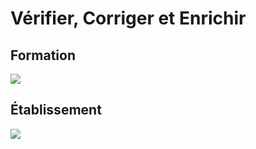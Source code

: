 # Vérifier, Corriger et Enrichir

## Formation

![](../../.gitbook/assets/mise-a-jour-formation.png)

## Établissement 

![](../../.gitbook/assets/mise-a-jour-etablissement%20%281%29.png)

